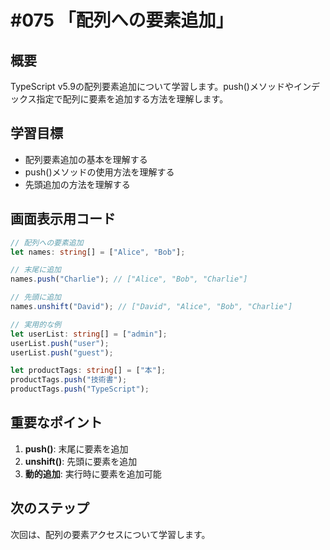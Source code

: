 # #075 「配列への要素追加」

## 概要
TypeScript v5.9の配列要素追加について学習します。push()メソッドやインデックス指定で配列に要素を追加する方法を理解します。

## 学習目標
- 配列要素追加の基本を理解する
- push()メソッドの使用方法を理解する
- 先頭追加の方法を理解する

## 画面表示用コード

```typescript
// 配列への要素追加
let names: string[] = ["Alice", "Bob"];

// 末尾に追加
names.push("Charlie"); // ["Alice", "Bob", "Charlie"]

// 先頭に追加
names.unshift("David"); // ["David", "Alice", "Bob", "Charlie"]

// 実用的な例
let userList: string[] = ["admin"];
userList.push("user");
userList.push("guest");

let productTags: string[] = ["本"];
productTags.push("技術書");
productTags.push("TypeScript");
```

## 重要なポイント
1. **push()**: 末尾に要素を追加
2. **unshift()**: 先頭に要素を追加
3. **動的追加**: 実行時に要素を追加可能

## 次のステップ
次回は、配列の要素アクセスについて学習します。